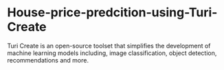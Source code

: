 # House-price-predcition-using-Turi-Create

Turi Create is an open-source toolset that simplifies the development of machine learning models including, image classification, object detection, recommendations and more.
